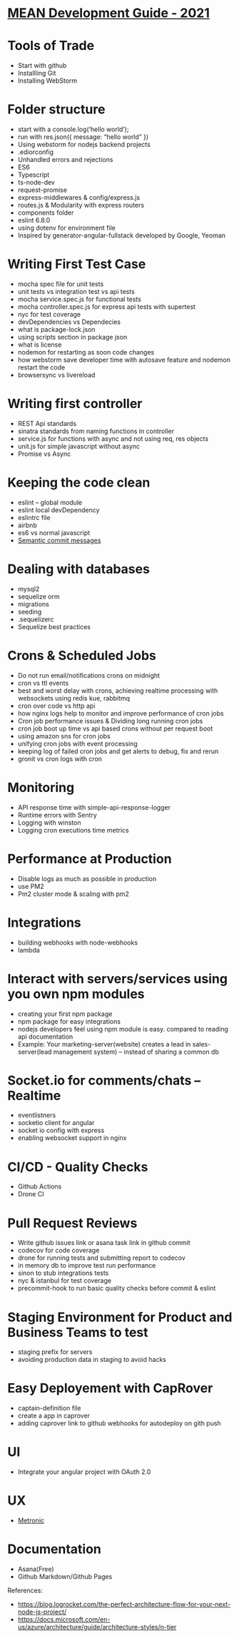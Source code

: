 # [MEAN Development Guide - 2021](https://manjeshpv.github.io/mean-development-guide-2021/)

# Tools of Trade
- Start with github
- Installling Git
- Installing WebStorm

# Folder structure
- start with a console.log(‘hello world’);
- run with res.json({ message: “hello world” })
- Using webstorm for nodejs backend projects
- .ediorconfig
- Unhandled errors and rejections
- ES6
- Typescript
- ts-node-dev
- request-promise
- express-middlewares & config/express.js
- routes.js & Modularity with express routers
- components folder
- eslint 6.8.0
- using dotenv for environment file
- Inspired by generator-angular-fullstack developed by Google, Yeoman

# Writing First Test Case
- mocha spec file for unit tests
- unit tests vs integration test vs api tests
- mocha service.spec.js for functional tests
- mocha controller.spec.js for express api tests with supertest
- nyc for test coverage
- devDependencies vs Dependecies
- what is package-lock.json
- using scripts section in package json
- what is license
- nodemon for restarting as soon code changes
- how webstorm save developer time with autosave feature and nodemon restart the code
- browsersync vs livereload

# Writing first controller
- REST Api standards
- sinatra standards from naming functions in controller
- service.js for functions with async and not using req, res objects
- unit.js for simple javascript without async
- Promise vs Async

# Keeping the code clean
- eslint – global module
- eslint local devDependency
- eslintrc file
- airbnb
- es6 vs normal javascript
- [Semantic commit messages](https://gist.github.com/joshbuchea/6f47e86d2510bce28f8e7f42ae84c716)

# Dealing with databases
- mysql2
- sequelize orm
- migrations
- seeding
- .sequelizerc
- Sequelize best practices

# Crons & Scheduled Jobs
- Do not run email/notifications crons on midnight
- cron vs ttl events
- best and worst delay with crons, achieving realtime processing with websockets using redis kue, rabbitmq
- cron over code vs http api
- how nginx logs help to monitor and improve performance of cron jobs
- Cron job performance issues & Dividing long running cron jobs
- cron job boot up time vs api based crons without per request boot
- using amazon sns for cron jobs
- unifying cron jobs with event processing
- keeping log of failed cron jobs and get alerts to debug, fix and rerun
- gronit vs cron logs with cron

# Monitoring
- API response time with simple-api-response-logger
- Runtime errors with Sentry
- Logging with winston
- Logging cron executions time metrics

# Performance at Production
- Disable logs as much as possible in production
- use PM2
- Pm2 cluster mode & scaling with pm2

# Integrations
- building webhooks with node-webhooks
- lambda

# Interact with servers/services using you own npm modules
- creating your first npm package
- npm package for easy integrations
- nodejs developers feel using npm module is easy. compared to reading api documentation
- Example: Your marketing-server(website) creates a lead in sales-server(lead management system) – instead of sharing a common db

# Socket.io for comments/chats – Realtime
- eventlistners
- socketio client for angular
- socket io config with express
- enabling websocket support in nginx

# CI/CD - Quality Checks
- Github Actions
- Drone CI

# Pull Request Reviews
- Write github issues link or asana task link in github commit
- codecov for code coverage
- drone for running tests and submitting report to codecov
- in memory db to improve test run performance
- sinon to stub integrations tests
- nyc & istanbul for test coverage
- precommit-hook to run basic quality checks before commit & eslint

# Staging Environment for Product and Business Teams to test
- staging prefix for servers
- avoiding production data in staging to avoid hacks

# Easy Deployement with CapRover
- captain-definition file
- create a app in caprover
- adding caprover link to github webhooks for autodeploy on gith push

# UI
- Integrate your angular project with OAuth 2.0

# UX
- [Metronic](https://keenthemes.com/metronic/)

# Documentation
- Asana(Free)
- Github Markdown/Github Pages



References:
- https://blog.logrocket.com/the-perfect-architecture-flow-for-your-next-node-js-project/
- https://docs.microsoft.com/en-us/azure/architecture/guide/architecture-styles/n-tier
